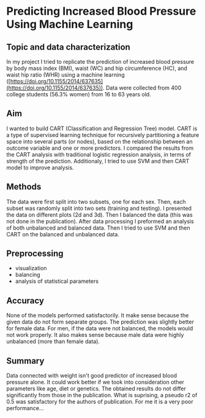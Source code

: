 # Predicting Increased Blood Pressure Using Machine Learning

## Topic and data characterization

In my project I tried to replicate the prediction of increased blood pressure by body mass index (BMI), waist (WC) and hip circumference (HC), and waist hip ratio (WHR) using a machine learning ([https://doi.org/10.1155/2014/637635](https://doi.org/10.1155/2014/637635)). Data were collected from 400 college students (56.3% women) from 16 to 63 years old.

## Aim

I wanted to build CART (Classification and Regression Tree) model. CART is a type of supervised learning technique for recursively partitioning a feature space into several parts (or nodes), based on the relationship between an outcome variable and one or more predictors. I compared the results from the CART analysis with traditional logistic regression analysis, in terms of strength of the prediction. Additionaly, I tried to use SVM and then CART model to improve analysis.

## Methods

The data were first split into two subsets, one for each sex. Then, each subset was randomly split into two sets (training and testing). I presented the data on different plots (2d and 3d). Then I balanced the data (this was not done in the publication). After data processing I preformed an analysis of both unbalanced and balanced data. Then I tried to use SVM and then CART on the balanced and unbalanced data.

## Preprocessing

- visualization
- balancing
- analysis of statistical parameters

## Accuracy

None of the models performed satisfactorily. It make sense because the given data do not form separate groups. The prediction was slightly better for female data. For men, if the data were not balanced, the models would not work properly. It also makes sense because male data were highly unbalanced (more than female data).

## Summary

Data connected with weight isn't good predictor of increased blood pressure alone. It could work better if we took into consideration other parameters like age, diet or genetics. The obtained results do not differ significantly from those in the publication. What is suprising, a pseudo r2 of 0.5 was satisfactory for the authors of publication. For me it is a very poor performance...
